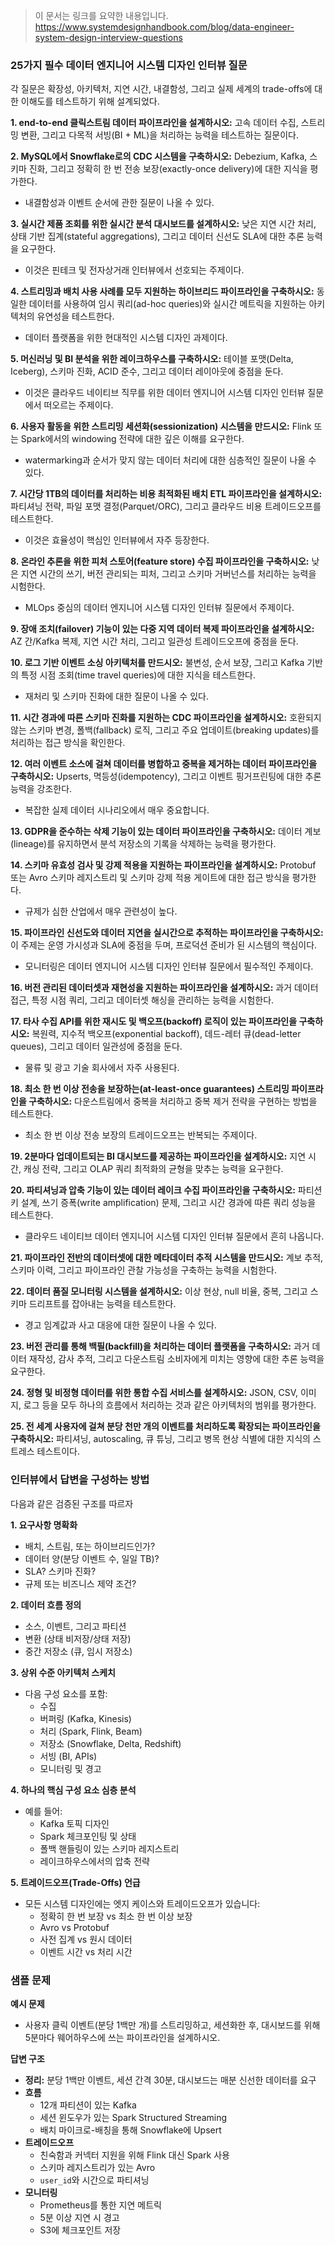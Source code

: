 
> 이 문서는 링크를 요약한 내용입니다.
> https://www.systemdesignhandbook.com/blog/data-engineer-system-design-interview-questions

### 25가지 필수 데이터 엔지니어 시스템 디자인 인터뷰 질문
각 질문은 확장성, 아키텍처, 지연 시간, 내결함성, 그리고 실제 세계의 trade-offs에 대한 이해도를 테스트하기 위해 설계되었다.


**1. end-to-end 클릭스트림 데이터 파이프라인을 설계하시오:**
고속 데이터 수집, 스트리밍 변환, 그리고 다목적 서빙(BI + ML)을 처리하는 능력을 테스트하는 질문이다.

**2. MySQL에서 Snowflake로의 CDC 시스템을 구축하시오:**
Debezium, Kafka, 스키마 진화, 그리고 정확히 한 번 전송 보장(exactly-once delivery)에 대한 지식을 평가한다.
- 내결함성과 이벤트 순서에 관한 질문이 나올 수 있다.

**3. 실시간 제품 조회를 위한 실시간 분석 대시보드를 설계하시오:**
낮은 지연 시간 처리, 상태 기반 집계(stateful aggregations), 그리고 데이터 신선도 SLA에 대한 추론 능력을 요구한다.
- 이것은 핀테크 및 전자상거래 인터뷰에서 선호되는 주제이다.

**4. 스트리밍과 배치 사용 사례를 모두 지원하는 하이브리드 파이프라인을 구축하시오:**
동일한 데이터를 사용하여 임시 쿼리(ad-hoc queries)와 실시간 메트릭을 지원하는 아키텍처의 유연성을 테스트한다.
- 데이터 플랫폼을 위한 현대적인 시스템 디자인 과제이다.

**5. 머신러닝 및 BI 분석을 위한 레이크하우스를 구축하시오:**
테이블 포맷(Delta, Iceberg), 스키마 진화, ACID 준수, 그리고 데이터 레이아웃에 중점을 둔다.
- 이것은 클라우드 네이티브 직무를 위한 데이터 엔지니어 시스템 디자인 인터뷰 질문에서 떠오르는 주제이다.

**6. 사용자 활동을 위한 스트리밍 세션화(sessionization) 시스템을 만드시오:**
Flink 또는 Spark에서의 windowing 전략에 대한 깊은 이해를 요구한다.
- watermarking과 순서가 맞지 않는 데이터 처리에 대한 심층적인 질문이 나올 수 있다.

**7. 시간당 1TB의 데이터를 처리하는 비용 최적화된 배치 ETL 파이프라인을 설계하시오:**
파티셔닝 전략, 파일 포맷 결정(Parquet/ORC), 그리고 클라우드 비용 트레이드오프를 테스트한다.
- 이것은 효율성이 핵심인 인터뷰에서 자주 등장한다.

**8. 온라인 추론을 위한 피처 스토어(feature store) 수집 파이프라인을 구축하시오:**
낮은 지연 시간의 쓰기, 버전 관리되는 피처, 그리고 스키마 거버넌스를 처리하는 능력을 시험한다.
- MLOps 중심의 데이터 엔지니어 시스템 디자인 인터뷰 질문에서 주제이다.

**9. 장애 조치(failover) 기능이 있는 다중 지역 데이터 복제 파이프라인을 설계하시오:**
AZ 간/Kafka 복제, 지연 시간 처리, 그리고 일관성 트레이드오프에 중점을 둔다.

**10. 로그 기반 이벤트 소싱 아키텍처를 만드시오:**
불변성, 순서 보장, 그리고 Kafka 기반의 특정 시점 조회(time travel queries)에 대한 지식을 테스트한다.
- 재처리 및 스키마 진화에 대한 질문이 나올 수 있다.

**11. 시간 경과에 따른 스키마 진화를 지원하는 CDC 파이프라인을 설계하시오:**
호환되지 않는 스키마 변경, 폴백(fallback) 로직, 그리고 주요 업데이트(breaking updates)를 처리하는 접근 방식을 확인한다.

**12. 여러 이벤트 소스에 걸쳐 데이터를 병합하고 중복을 제거하는 데이터 파이프라인을 구축하시오:**
Upserts, 멱등성(idempotency), 그리고 이벤트 핑거프린팅에 대한 추론 능력을 강조한다.
- 복잡한 실제 데이터 시나리오에서 매우 중요합니다.

**13. GDPR을 준수하는 삭제 기능이 있는 데이터 파이프라인을 구축하시오:**
데이터 계보(lineage)를 유지하면서 분석 저장소의 기록을 삭제하는 능력을 평가한다.

**14. 스키마 유효성 검사 및 강제 적용을 지원하는 파이프라인을 설계하시오:**
Protobuf 또는 Avro 스키마 레지스트리 및 스키마 강제 적용 게이트에 대한 접근 방식을 평가한다.
- 규제가 심한 산업에서 매우 관련성이 높다.

**15. 파이프라인 신선도와 데이터 지연을 실시간으로 추적하는 파이프라인을 구축하시오:**
이 주제는 운영 가시성과 SLA에 중점을 두며, 프로덕션 준비가 된 시스템의 핵심이다.
- 모니터링은 데이터 엔지니어 시스템 디자인 인터뷰 질문에서 필수적인 주제이다.

**16. 버전 관리된 데이터셋과 재현성을 지원하는 파이프라인을 설계하시오:**
과거 데이터 접근, 특정 시점 쿼리, 그리고 데이터셋 해싱을 관리하는 능력을 시험한다.

**17. 타사 수집 API를 위한 재시도 및 백오프(backoff) 로직이 있는 파이프라인을 구축하시오:**
복원력, 지수적 백오프(exponential backoff), 데드-레터 큐(dead-letter queues), 그리고 데이터 일관성에 중점을 둔다.
- 물류 및 광고 기술 회사에서 자주 사용된다.

**18. 최소 한 번 이상 전송을 보장하는(at-least-once guarantees) 스트리밍 파이프라인을 구축하시오:**
다운스트림에서 중복을 처리하고 중복 제거 전략을 구현하는 방법을 테스트한다.
- 최소 한 번 이상 전송 보장의 트레이드오프는 반복되는 주제이다.

**19. 2분마다 업데이트되는 BI 대시보드를 제공하는 파이프라인을 설계하시오:**
지연 시간, 캐싱 전략, 그리고 OLAP 쿼리 최적화의 균형을 맞추는 능력을 요구한다.

**20. 파티셔닝과 압축 기능이 있는 데이터 레이크 수집 파이프라인을 구축하시오:**
파티션 키 설계, 쓰기 증폭(write amplification) 문제, 그리고 시간 경과에 따른 쿼리 성능을 테스트한다.
- 클라우드 네이티브 데이터 엔지니어 시스템 디자인 인터뷰 질문에서 흔히 나옵니다.

**21. 파이프라인 전반의 데이터셋에 대한 메타데이터 추적 시스템을 만드시오:**
계보 추적, 스키마 이력, 그리고 파이프라인 관찰 가능성을 구축하는 능력을 시험한다.

**22. 데이터 품질 모니터링 시스템을 설계하시오:**
이상 현상, null 비율, 중복, 그리고 스키마 드리프트를 잡아내는 능력을 테스트한다.
- 경고 임계값과 사고 대응에 대한 질문이 나올 수 있다.

**23. 버전 관리를 통해 백필(backfill)을 처리하는 데이터 플랫폼을 구축하시오:**
과거 데이터 재작성, 감사 추적, 그리고 다운스트림 소비자에게 미치는 영향에 대한 추론 능력을 요구한다.

**24. 정형 및 비정형 데이터를 위한 통합 수집 서비스를 설계하시오:**
JSON, CSV, 이미지, 로그 등을 모두 하나의 흐름에서 처리하는 것과 같은 아키텍처의 범위를 평가한다.

**25. 전 세계 사용자에 걸쳐 분당 천만 개의 이벤트를 처리하도록 확장되는 파이프라인을 구축하시오:**
파티셔닝, autoscaling, 큐 튜닝, 그리고 병목 현상 식별에 대한 지식의 스트레스 테스트이다.

### 인터뷰에서 답변을 구성하는 방법
다음과 같은 검증된 구조를 따르자

**1. 요구사항 명확화**
- 배치, 스트림, 또는 하이브리드인가?
- 데이터 양(분당 이벤트 수, 일일 TB)?
- SLA? 스키마 진화?
- 규제 또는 비즈니스 제약 조건?

**2. 데이터 흐름 정의**
- 소스, 이벤트, 그리고 파티션
- 변환 (상태 비저장/상태 저장)
- 중간 저장소 (큐, 임시 저장소)

**3. 상위 수준 아키텍처 스케치**
- 다음 구성 요소를 포함:
  - 수집
  - 버퍼링 (Kafka, Kinesis)
  - 처리 (Spark, Flink, Beam)
  - 저장소 (Snowflake, Delta, Redshift)
  - 서빙 (BI, APIs)
  - 모니터링 및 경고

**4. 하나의 핵심 구성 요소 심층 분석**
- 예를 들어:
  - Kafka 토픽 디자인
  - Spark 체크포인팅 및 상태
  - 폴백 핸들링이 있는 스키마 레지스트리
  - 레이크하우스에서의 압축 전략

**5. 트레이드오프(Trade-Offs) 언급**
- 모든 시스템 디자인에는 엣지 케이스와 트레이드오프가 있습니다:
  - 정확히 한 번 보장 vs 최소 한 번 이상 보장
  - Avro vs Protobuf
  - 사전 집계 vs 원시 데이터
  - 이벤트 시간 vs 처리 시간

### 샘플 문제

**예시 문제**
- 사용자 클릭 이벤트(분당 1백만 개)를 스트리밍하고, 세션화한 후, 대시보드를 위해 5분마다 웨어하우스에 쓰는 파이프라인을 설계하시오.

**답변 구조**
- **정리:** 분당 1백만 이벤트, 세션 간격 30분, 대시보드는 매분 신선한 데이터를 요구
- **흐름**
  - 12개 파티션이 있는 Kafka
  - 세션 윈도우가 있는 Spark Structured Streaming
  - 배치 마이크로-배칭을 통해 Snowflake에 Upsert
- **트레이드오프**
  - 친숙함과 커넥터 지원을 위해 Flink 대신 Spark 사용
  - 스키마 레지스트리가 있는 Avro
  - `user_id`와 시간으로 파티셔닝
- **모니터링**
  - Prometheus를 통한 지연 메트릭
  - 5분 이상 지연 시 경고
  - S3에 체크포인트 저장



